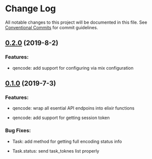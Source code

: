 # Change Log

All notable changes to this project will be documented in this file.
See [Conventional Commits](Https://conventionalcommits.org) for commit guidelines.

<!-- changelog -->

## [0.2.0](https://github.com/char0n/qencode/compare/0.1.0...0.2.0) (2019-8-2)

### Features:

* qencode: add support for configuring via mix configuration


## [0.1.0](https://github.com/char0n/qencode/compare/0.1.0...0.1.0) (2019-7-3)




### Features:

* qencode: wrap all esential API endpoins into elixir functions

* qencode: add support for getting session token

### Bug Fixes:

* Task: add method for getting full encoding status info

* Task.status: send task_toknes list properly
